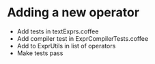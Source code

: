 # Adding a new operator

* Add tests in textExprs.coffee
* Add compiler test in ExprCompilerTests.coffee
* Add to ExprUtils in list of operators
* Make tests pass